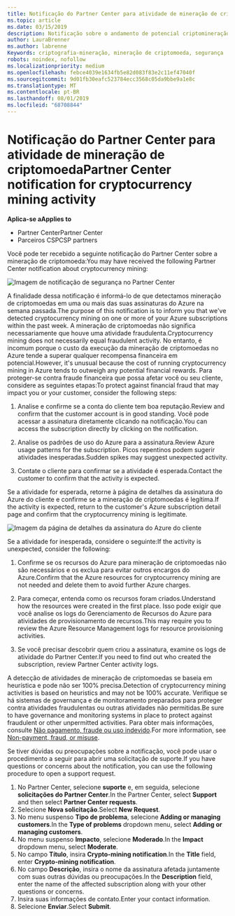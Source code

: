 ```yaml
---
title: Notificação do Partner Center para atividade de mineração de criptografia | Centro de parceiros
ms.topic: article
ms.date: 03/15/2019
description: Notificação sobre o andamento de potencial criptomineração.
author: LauraBrenner
ms.author: labrenne
Keywords: criptografia-mineração, mineração de criptomoeda, segurança
robots: noindex, nofollow
ms.localizationpriority: medium
ms.openlocfilehash: febce4039e1634fb5e82d083f83e2c11ef47040f
ms.sourcegitcommit: 9d01fb30eafc523784ecc3568c05da9bbe9a1e8c
ms.translationtype: MT
ms.contentlocale: pt-BR
ms.lasthandoff: 08/01/2019
ms.locfileid: "68708844"
---
```

# <a name="partner-center-notification-for-cryptocurrency-mining-activity"></a><span data-ttu-id="c6255-104">Notificação do Partner Center para atividade de mineração de criptomoeda</span><span class="sxs-lookup"><span data-stu-id="c6255-104">Partner Center notification for cryptocurrency mining activity</span></span>

<span data-ttu-id="c6255-105">**Aplica-se a**</span><span class="sxs-lookup"><span data-stu-id="c6255-105">**Applies to**</span></span>

-  <span data-ttu-id="c6255-106">Partner Center</span><span class="sxs-lookup"><span data-stu-id="c6255-106">Partner Center</span></span>
-  <span data-ttu-id="c6255-107">Parceiros CSP</span><span class="sxs-lookup"><span data-stu-id="c6255-107">CSP partners</span></span>

<span data-ttu-id="c6255-108">Você pode ter recebido a seguinte notificação do Partner Center sobre a mineração de criptomoeda:</span><span class="sxs-lookup"><span data-stu-id="c6255-108">You may have received the following Partner Center notification about cryptocurrency mining:</span></span>
 
![Imagem de notificação de segurança no Partner Center](images/crypto1.png)

<span data-ttu-id="c6255-110">A finalidade dessa notificação é informá-lo de que detectamos mineração de criptomoedas em uma ou mais das suas assinaturas do Azure na semana passada.</span><span class="sxs-lookup"><span data-stu-id="c6255-110">The purpose of this notification is to inform you that we've detected cryptocurrency mining on one or more of your Azure subscriptions within the past week.</span></span> <span data-ttu-id="c6255-111">A mineração de criptomoedas não significa necessariamente que houve uma atividade fraudulenta.</span><span class="sxs-lookup"><span data-stu-id="c6255-111">Cryptocurrency mining does not necessarily equal fraudulent activity.</span></span> <span data-ttu-id="c6255-112">No entanto, é incomum porque o custo da execução da mineração de criptomoedas no Azure tende a superar qualquer recompensa financeira em potencial.</span><span class="sxs-lookup"><span data-stu-id="c6255-112">However, it's unusual because the cost of running cryptocurrency mining in Azure tends to outweigh any potential financial rewards.</span></span> <span data-ttu-id="c6255-113">Para proteger-se contra fraude financeira que possa afetar você ou seu cliente, considere as seguintes etapas:</span><span class="sxs-lookup"><span data-stu-id="c6255-113">To protect against financial fraud that may impact you or your customer, consider the following steps:</span></span>

1.  <span data-ttu-id="c6255-114">Analise e confirme se a conta do cliente tem boa reputação.</span><span class="sxs-lookup"><span data-stu-id="c6255-114">Review and confirm that the customer account is in good standing.</span></span> <span data-ttu-id="c6255-115">Você pode acessar a assinatura diretamente clicando na notificação.</span><span class="sxs-lookup"><span data-stu-id="c6255-115">You can access the subscription directly by clicking on the notification.</span></span>

2.  <span data-ttu-id="c6255-116">Analise os padrões de uso do Azure para a assinatura.</span><span class="sxs-lookup"><span data-stu-id="c6255-116">Review Azure usage patterns for the subscription.</span></span> <span data-ttu-id="c6255-117">Picos repentinos podem sugerir atividades inesperadas.</span><span class="sxs-lookup"><span data-stu-id="c6255-117">Sudden spikes may suggest unexpected activity.</span></span>

3.  <span data-ttu-id="c6255-118">Contate o cliente para confirmar se a atividade é esperada.</span><span class="sxs-lookup"><span data-stu-id="c6255-118">Contact the customer to confirm that the activity is expected.</span></span>

<span data-ttu-id="c6255-119">Se a atividade for esperada, retorne à página de detalhes da assinatura do Azure do cliente e confirme se a mineração de criptomoedas é legítima.</span><span class="sxs-lookup"><span data-stu-id="c6255-119">If the activity is expected, return to the customer's Azure subscription detail page and confirm that the cryptocurrency mining is legitimate.</span></span> 


![Imagem da página de detalhes da assinatura do Azure do cliente](images/crypto2.png)

<span data-ttu-id="c6255-121">Se a atividade for inesperada, considere o seguinte:</span><span class="sxs-lookup"><span data-stu-id="c6255-121">If the activity is unexpected, consider the following:</span></span>

1.  <span data-ttu-id="c6255-122">Confirme se os recursos do Azure para mineração de criptomoedas não são necessários e os exclua para evitar outros encargos do Azure.</span><span class="sxs-lookup"><span data-stu-id="c6255-122">Confirm that the Azure resources for cryptocurrency mining are not needed and delete them to avoid further Azure charges.</span></span>

2.  <span data-ttu-id="c6255-123">Para começar, entenda como os recursos foram criados.</span><span class="sxs-lookup"><span data-stu-id="c6255-123">Understand how the resources were created in the first place.</span></span> <span data-ttu-id="c6255-124">Isso pode exigir que você analise os logs do Gerenciamento de Recursos do Azure para atividades de provisionamento de recursos.</span><span class="sxs-lookup"><span data-stu-id="c6255-124">This may require you to review the Azure Resource Management logs for resource provisioning activities.</span></span>

3.  <span data-ttu-id="c6255-125">Se você precisar descobrir quem criou a assinatura, examine os logs de atividade do Partner Center.</span><span class="sxs-lookup"><span data-stu-id="c6255-125">If you need to find out who created the subscription, review Partner Center activity logs.</span></span>

<span data-ttu-id="c6255-126">A detecção de atividades de mineração de criptomoedas se baseia em heurística e pode não ser 100% precisa.</span><span class="sxs-lookup"><span data-stu-id="c6255-126">Detection of cryptocurrency mining activities is based on heuristics and may not be 100% accurate.</span></span> <span data-ttu-id="c6255-127">Verifique se há sistemas de governança e de monitoramento preparados para proteger contra atividades fraudulentas ou outras atividades não permitidas.</span><span class="sxs-lookup"><span data-stu-id="c6255-127">Be sure to have governance and monitoring systems in place to protect against fraudulent or other unpermitted activities.</span></span> <span data-ttu-id="c6255-128">Para obter mais informações, consulte [Não pagamento, fraude ou uso indevido](https://docs.microsoft.com/partner-center/non-payment--fraud--or-misuse).</span><span class="sxs-lookup"><span data-stu-id="c6255-128">For more information, see [Non-payment, fraud, or misuse](https://docs.microsoft.com/partner-center/non-payment--fraud--or-misuse).</span></span>

<span data-ttu-id="c6255-129">Se tiver dúvidas ou preocupações sobre a notificação, você pode usar o procedimento a seguir para abrir uma solicitação de suporte.</span><span class="sxs-lookup"><span data-stu-id="c6255-129">If you have questions or concerns about the notification, you can use the following procedure to open a support request.</span></span>

1.  <span data-ttu-id="c6255-130">No Partner Center, selecione **suporte** e, em seguida, selecione **solicitações do Partner Center**.</span><span class="sxs-lookup"><span data-stu-id="c6255-130">In the Partner Center, select **Support** and then select **Partner Center requests**.</span></span>
3.  <span data-ttu-id="c6255-131">Selecione **Nova solicitação**.</span><span class="sxs-lookup"><span data-stu-id="c6255-131">Select **New Request**.</span></span> 
4.  <span data-ttu-id="c6255-132">No menu suspenso **Tipo de problema**, selecione **Adding or managing customers**.</span><span class="sxs-lookup"><span data-stu-id="c6255-132">In the **Type of problems** dropdown menu, select **Adding or managing customers**.</span></span>
5.  <span data-ttu-id="c6255-133">No menu suspenso **Impacto**, selecione **Moderado**.</span><span class="sxs-lookup"><span data-stu-id="c6255-133">In the **Impact** dropdown menu, select **Moderate**.</span></span>
6.  <span data-ttu-id="c6255-134">No campo **Título**, insira **Crypto-mining notification**.</span><span class="sxs-lookup"><span data-stu-id="c6255-134">In the **Title** field, enter **Crypto-mining notification**.</span></span>
7.  <span data-ttu-id="c6255-135">No campo **Descrição**, insira o nome da assinatura afetada juntamente com suas outras dúvidas ou preocupações.</span><span class="sxs-lookup"><span data-stu-id="c6255-135">In the **Description** field, enter the name of the affected subscription along with your other questions or concerns.</span></span> 
8.  <span data-ttu-id="c6255-136">Insira suas informações de contato.</span><span class="sxs-lookup"><span data-stu-id="c6255-136">Enter your contact information.</span></span>
9.  <span data-ttu-id="c6255-137">Selecione **Enviar**.</span><span class="sxs-lookup"><span data-stu-id="c6255-137">Select **Submit**.</span></span>



